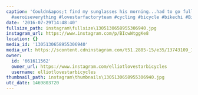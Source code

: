 ```yaml
---
caption: 'Couldn&apos;t find my sunglasses his morning...had to go full spaceman.
  #aeroiseverything #lovestarfactoryteam #cycling #bicycle #bikechi #BikeToTheFuture'
date: '2016-07-29T14:48:40'
fullsize_path: instagram\fullsize\1305130658955306940.jpg
instagram_url: https://www.instagram.com/p/BIcwWtggKe8
location: {}
media_id: '1305130658955306940'
media_url: https://scontent.cdninstagram.com/t51.2885-15/e35/13743109_106530689791223_206981311_n.jpg?ig_cache_key=MTMwNTEzMDY1ODk1NTMwNjk0MA%3D%3D.2
owner:
  id: '661611562'
  owner_url: https://www.instagram.com/elliotlovestarbicycles
  username: elliotlovestarbicycles
thumbnail_path: instagram\thumbnails\1305130658955306940.jpg
utc_date: 1469803720
---
```

